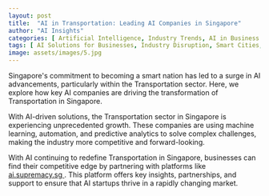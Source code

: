 ```yaml
---
layout: post
title:  "AI in Transportation: Leading AI Companies in Singapore"
author: "AI Insights"
categories: [ Artificial Intelligence, Industry Trends, AI in Business ]
tags: [ AI Solutions for Businesses, Industry Disruption, Smart Cities, Singapore AI Companies ]
image: assets/images/5.jpg
---
```


Singapore's commitment to becoming a smart nation has led to a surge in AI advancements, particularly within the Transportation sector. Here, we explore how key AI companies are driving the transformation of Transportation in Singapore.

With AI-driven solutions, the Transportation sector in Singapore is experiencing unprecedented growth. These companies are using machine learning, automation, and predictive analytics to solve complex challenges, making the industry more competitive and forward-looking.

With AI continuing to redefine Transportation in Singapore, businesses can find their competitive edge by partnering with platforms like <a href="https://ai.supremacy.sg" target="_blank"> ai.supremacy.sg </a>. This platform offers key insights, partnerships, and support to ensure that AI startups thrive in a rapidly changing market.
